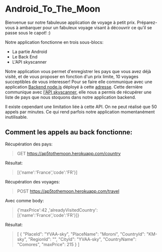 # Android_To_The_Moon

Bienvenue sur notre fabuleuse application de voyage à petit prix.
Préparez-vous à ambarquer pour un fabuleux voyage visant à découvrir ce qu'il se passe sous le capot! :)


Notre application fonctionne en trois sous-blocs:
  - La partie Android
  - Le Back End
  - L'API skyscanner
  
Notre application vous permet d'enregistrer les pays que vous avez déjà visité, et de vous proposer en fonction d'un prix limite, 10 voyages succeptibles de vous interesser!
Pour se faire elle communique avec une application [Backend node.js](https://github.com/demas59/Back_To_The_Moon) déployé à cette [adresse](https://ap5tothemoon.herokuapp.com/country).
Cette dernière communique avec [l'API skyscanner](https://rapidapi.com/skyscanner/api/skyscanner-flight-search?endpoint=5a9ca8d2e4b084deb4ea61a9), elle nous a permis de récupérer une
liste de pays que nous stoquons dans notre application backend.

Il existe cependant une limitation liée à cette API. On ne peut réalisé que 50 appels par minutes. Ce qui rend parfois notre application momentanément inutilisable.

## Comment les appels au back fonctionne:

Récupération des pays:
> GET https://ap5tothemoon.herokuapp.com/country

Résultat:
>[{'name':'France','code':'FR'}]

Récupération des voyages:
> POST https://ap5tothemoon.herokuapp.com/travel

Avec comme body:
>{'maxPrice':42 ,'alreadyVisitedCountry':[{'name':'France','code':'FR'}]}

Résultat:
>[
    {
        "PlaceId": "YVAA-sky",
        "PlaceName": "Moroni",
        "CountryId": "KM-sky",
        "RegionId": "",
        "CityId": "YVAA-sky",
        "CountryName": "Comores",
        "maxPrice": 215
    }
   ]
